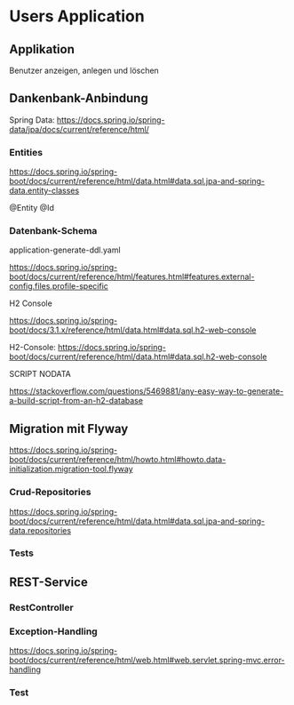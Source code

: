 # Users Application

## Applikation

Benutzer anzeigen, anlegen und löschen

## Dankenbank-Anbindung

Spring Data: https://docs.spring.io/spring-data/jpa/docs/current/reference/html/

### Entities

https://docs.spring.io/spring-boot/docs/current/reference/html/data.html#data.sql.jpa-and-spring-data.entity-classes

@Entity
@Id

### Datenbank-Schema

application-generate-ddl.yaml

https://docs.spring.io/spring-boot/docs/current/reference/html/features.html#features.external-config.files.profile-specific

H2 Console

https://docs.spring.io/spring-boot/docs/3.1.x/reference/html/data.html#data.sql.h2-web-console

H2-Console: https://docs.spring.io/spring-boot/docs/current/reference/html/data.html#data.sql.h2-web-console

SCRIPT NODATA

https://stackoverflow.com/questions/5469881/any-easy-way-to-generate-a-build-script-from-an-h2-database

## Migration mit Flyway

https://docs.spring.io/spring-boot/docs/current/reference/html/howto.html#howto.data-initialization.migration-tool.flyway

### Crud-Repositories

https://docs.spring.io/spring-boot/docs/current/reference/html/data.html#data.sql.jpa-and-spring-data.repositories

### Tests

## REST-Service

### RestController

### Exception-Handling

https://docs.spring.io/spring-boot/docs/current/reference/html/web.html#web.servlet.spring-mvc.error-handling



### Test
